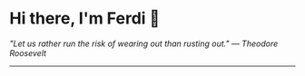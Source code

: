 <h1>Hi there, I'm Ferdi 👋</h1>

<p><em>
  "Let us rather run the risk of wearing out than rusting out." — Theodore Roosevelt
</em></p>

---
